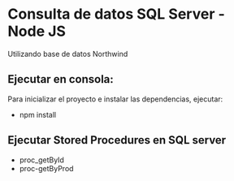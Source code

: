 # Consulta de datos SQL Server - Node JS
Utilizando base de datos Northwind

## Ejecutar en consola: 
Para inicializar el proyecto e instalar las dependencias, ejecutar:
 - npm install 

## Ejecutar Stored Procedures en SQL server
- proc_getById
- proc-getByProd
